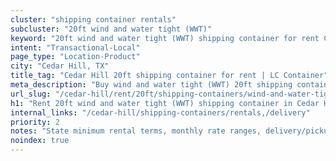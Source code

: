 ```yaml
---
cluster: "shipping container rentals"
subcluster: "20ft wind and water tight (WWT)"
keyword: "20ft wind and water tight (WWT) shipping container for rent Cedar Hill, TX"
intent: "Transactional-Local"
page_type: "Location-Product"
city: "Cedar Hill, TX"
title_tag: "Cedar Hill 20ft shipping container for rent | LC Container"
meta_description: "Buy wind and water tight (WWT) 20ft shipping container rent with local delivery in Cedar Hill, TX. LC Container — local Since 2003. Request a fast quote today."
url_slug: "/cedar-hill/rent/20ft/shipping-containers/wind-and-water-tight-wwt"
h1: "Rent 20ft wind and water tight (WWT) shipping container in Cedar Hill"
internal_links: "/cedar-hill/shipping-containers/rentals,/delivery"
priority: 2
notes: "State minimum rental terms, monthly rate ranges, delivery/pickup fees, service area."
noindex: true
---
```


<!-- TODO: Add unique city/inventory copy, images, and internal links here. -->
